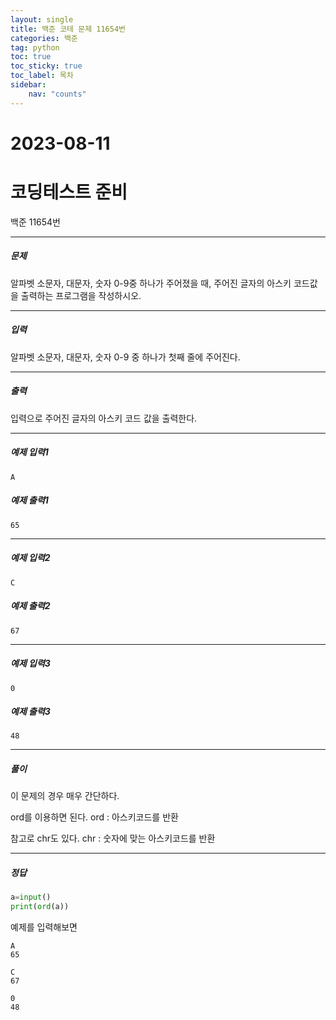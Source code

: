 ```yaml
---
layout: single
title: 백준 코테 문제 11654번 
categories: 백준
tag: python
toc: true
toc_sticky: true
toc_label: 목차
sidebar:
    nav: "counts"
---
```

# 2023-08-11
# 코딩테스트 준비
백준 11654번


- - -
##### 문제
알파벳 소문자, 대문자, 숫자 0-9중 하나가 주어졌을 때, 주어진 글자의 아스키 코드값을 출력하는 프로그램을 작성하시오.

- - -
##### 입력
알파벳 소문자, 대문자, 숫자 0-9 중 하나가 첫째 줄에 주어진다.

- - -
##### 출력
입력으로 주어진 글자의 아스키 코드 값을 출력한다.

- - -
##### 예제 입력1
```
A
```

##### 예제 출력1
```
65
```
- - -
##### 예제 입력2
```
C
```

##### 예제 출력2
```
67
```
- - -
##### 예제 입력3
```
0
```

##### 예제 출력3
```
48
```
- - -
##### 풀이

이 문제의 경우 매우 간단하다.

ord를 이용하면 된다.
ord : 아스키코드를 반환

참고로 chr도 있다.
chr : 숫자에 맞는 아스키코드를 반환

- - -
##### 정답
```python
a=input()
print(ord(a))
```

예제를 입력해보면
```
A
65
```

```
C
67
```

```
0
48
```
